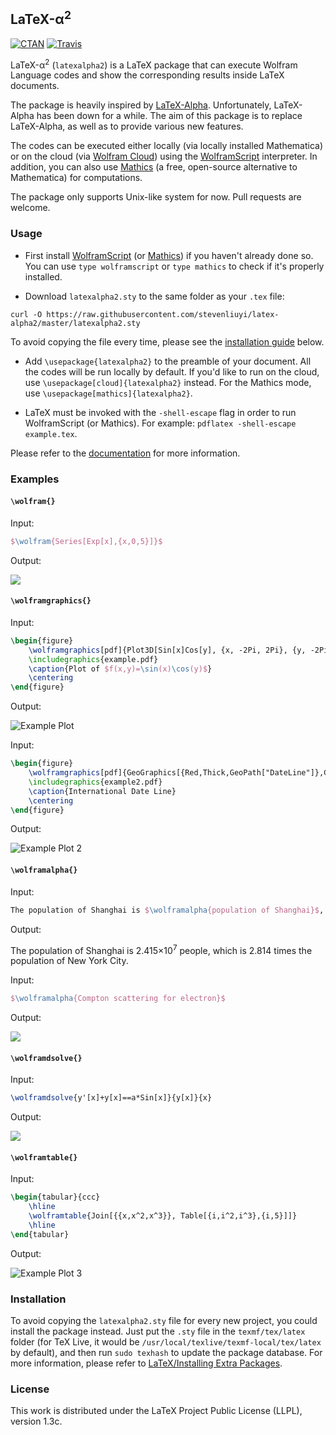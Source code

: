 ## LaTeX-α<sup>2</sup>

[![CTAN](https://img.shields.io/ctan/v/latexalpha2.svg)](https://ctan.org/pkg/latexalpha2)
[![Travis](https://img.shields.io/travis/stevenliuyi/latex-alpha2.svg)](https://travis-ci.org/stevenliuyi/latex-alpha2)

LaTeX-α<sup>2</sup> (`latexalpha2`) is a LaTeX package that can execute Wolfram Language codes and show the corresponding results inside LaTeX documents.

The package is heavily inspired by [LaTeX-Alpha](https://github.com/Akollek/LaTeX-Alpha). Unfortunately, LaTeX-Alpha has been down for a while. The aim of this package is to replace LaTeX-Alpha, as well as to provide various new features.

The codes can be executed either locally (via locally installed Mathematica) or on the cloud (via [Wolfram Cloud](https://www.wolframcloud.com/)) using the [WolframScript](https://www.wolfram.com/wolframscript/) interpreter. In addition, you can also use [Mathics](http://mathics.github.io) (a free, open-source alternative to Mathematica) for computations.

The package only supports Unix-like system for now. Pull requests are welcome.

### Usage

- First install [WolframScript](https://www.wolfram.com/wolframscript/) (or [Mathics](http://mathics.github.io)) if you haven't already done so. You can use `type wolframscript` or `type mathics` to check if it's properly installed.

- Download `latexalpha2.sty` to the same folder as your `.tex` file:

```
curl -O https://raw.githubusercontent.com/stevenliuyi/latex-alpha2/master/latexalpha2.sty
```

To avoid copying the file every time, please see the [installation guide](#installation) below.

- Add `\usepackage{latexalpha2}` to the preamble of your document. All the codes will be run locally by default. If you'd like to run on the cloud, use `\usepackage[cloud]{latexalpha2}` instead. For the Mathics mode, use `\usepackage[mathics]{latexalpha2}`.

- LaTeX must be invoked with the `-shell-escape` flag in order to run WolframScript (or Mathics). For example: ```pdflatex -shell-escape example.tex```.

Please refer to the [documentation](https://raw.githubusercontent.com/stevenliuyi/latex-alpha2/master/latexalpha2.pdf) for more information.

### Examples
#### `\wolfram{}`

Input:
```tex
$\wolfram{Series[Exp[x],{x,0,5}]}$
```

Output:

![](http://latex.codecogs.com/gif.latex?1+x+\frac{x^2}{2}+\frac{x^3}{6}+\frac{x^4}{24}+\frac{x^5}{120}+O(x^6))

#### `\wolframgraphics{}`

Input:

```tex
\begin{figure} 
    \wolframgraphics[pdf]{Plot3D[Sin[x]Cos[y], {x, -2Pi, 2Pi}, {y, -2Pi, 2Pi}]}{example}
    \includegraphics{example.pdf}
    \caption{Plot of $f(x,y)=\sin(x)\cos(y)$}
    \centering
\end{figure}
```

Output:

![Example Plot](images/example.png?raw=true)

Input:

```tex
\begin{figure} 
    \wolframgraphics[pdf]{GeoGraphics[{Red,Thick,GeoPath["DateLine"]},GeoRange->{All, {90, 270}},GeoGridLines->Quantity[15, "AngularDegrees"]]}{example2}
    \includegraphics{example2.pdf}
    \caption{International Date Line}
    \centering
\end{figure}
```

Output:

![Example Plot 2](images/example2.png?raw=true)

#### `\wolframalpha{}`

Input:
```tex
The population of Shanghai is $\wolframalpha{population of Shanghai}$, which is $\wolframalpha{ratio of Shanghai populatioin and NYC population}$ times the population of New York City.
```

Output:

The population of Shanghai is 2.415×10<sup>7</sup> people, which is 2.814 times the population of New York City.

Input:
```tex
$\wolframalpha{Compton scattering for electron}$
```

Output:

![](http://latex.codecogs.com/gif.latex?\Delta\lambda=(1-\cos(\theta))\left(0.0019569512\text{h}\\,\text{c}/\text{keV}\right))

#### `\wolframdsolve{}`

Input:
```tex
\wolframdsolve{y'[x]+y[x]==a*Sin[x]}{y[x]}{x}
```

Output:

![](http://latex.codecogs.com/gif.latex?y(x)=\frac{1}{2}a(\sin(x)-\cos(x))+c_1e^{-x})


#### `\wolframtable{}`

Input:
```tex
\begin{tabular}{ccc}
    \hline
    \wolframtable{Join[{{x,x^2,x^3}}, Table[{i,i^2,i^3},{i,5}]]}
    \hline
\end{tabular}
```

Output:

![Example Plot 3](images/example3.png?raw=true)


### Installation

To avoid copying the `latexalpha2.sty` file for every new project, you could install the package instead. Just put the `.sty` file in the `texmf/tex/latex` folder (for TeX Live, it would be `/usr/local/texlive/texmf-local/tex/latex` by default), and then run `sudo texhash` to update the package database. For more information, please refer to [LaTeX/Installing Extra Packages](https://en.wikibooks.org/wiki/LaTeX/Installing_Extra_Packages).

### License

This work is distributed under the LaTeX Project Public License (LLPL), version 1.3c.
